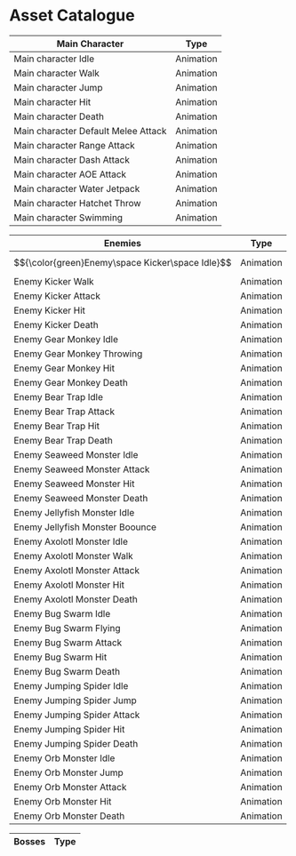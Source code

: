 
# Asset Catalogue


| Main Character | Type | 
|----------|----------|
| Main character Idle    | Animation |
| Main character Walk    | Animation |
| Main character Jump    | Animation |
| Main character Hit     | Animation |
| Main character Death   | Animation |
| Main character Default Melee Attack   | Animation |
| Main character Range Attack   | Animation |
| Main character Dash Attack    | Animation |
| Main character AOE Attack     | Animation |
| Main character Water Jetpack   | Animation |
| Main character Hatchet Throw   | Animation |
| Main character Swimming   | Animation |

| Enemies | Type | 
|----------|----------|
| $${\color{green}Enemy\space Kicker\space Idle}$$ | Animation |
| Enemy Kicker Walk | Animation |
| Enemy Kicker Attack  | Animation |
| Enemy Kicker Hit  | Animation |
| Enemy Kicker Death  | Animation |
| Enemy Gear Monkey Idle  | Animation |
| Enemy Gear Monkey Throwing  | Animation |
| Enemy Gear Monkey Hit  | Animation |
| Enemy Gear Monkey Death  | Animation |
| Enemy Bear Trap Idle  | Animation |
| Enemy Bear Trap Attack  | Animation |
| Enemy Bear Trap Hit  | Animation |
| Enemy Bear Trap Death  | Animation |
| Enemy Seaweed Monster Idle  | Animation |
| Enemy Seaweed Monster Attack  | Animation |
| Enemy Seaweed Monster Hit  | Animation |
| Enemy Seaweed Monster Death  | Animation |
| Enemy Jellyfish Monster Idle  | Animation |
| Enemy Jellyfish Monster Boounce  | Animation |
| Enemy Axolotl Monster Idle | Animation |
| Enemy Axolotl Monster Walk | Animation |
| Enemy Axolotl Monster Attack | Animation |
| Enemy Axolotl Monster Hit | Animation |
| Enemy Axolotl Monster Death | Animation |
| Enemy Bug Swarm Idle | Animation |
| Enemy Bug Swarm Flying | Animation |
| Enemy Bug Swarm Attack | Animation |
| Enemy Bug Swarm Hit | Animation |
| Enemy Bug Swarm Death | Animation |
| Enemy Jumping Spider Idle | Animation |
| Enemy Jumping Spider Jump | Animation |
| Enemy Jumping Spider Attack | Animation |
| Enemy Jumping Spider Hit | Animation |
| Enemy Jumping Spider Death | Animation |
| Enemy Orb Monster Idle | Animation |
| Enemy Orb Monster Jump | Animation |
| Enemy Orb Monster Attack | Animation |
| Enemy Orb Monster Hit | Animation |
| Enemy Orb Monster Death | Animation |


| Bosses | Type | 
|----------|----------|





